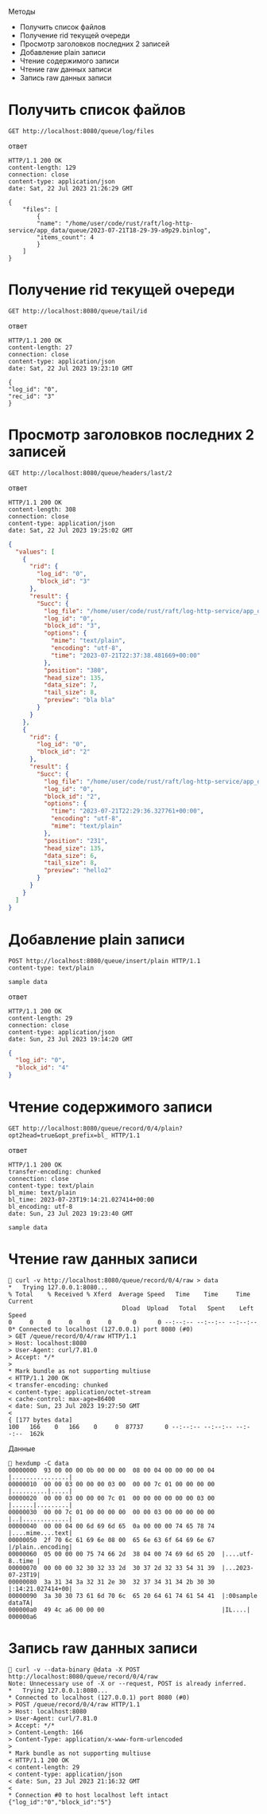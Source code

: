 Методы

- Получить список файлов
- Получение rid текущей очереди
- Просмотр заголовков последних 2 записей
- Добавление plain записи
- Чтение содержимого записи
- Чтение raw данных записи
- Запись raw данных записи

Получить список файлов
==================================

```http
GET http://localhost:8080/queue/log/files
```

ответ

    HTTP/1.1 200 OK
    content-length: 129
    connection: close
    content-type: application/json
    date: Sat, 22 Jul 2023 21:26:29 GMT

    {
        "files": [
            {
            "name": "/home/user/code/rust/raft/log-http-service/app_data/queue/2023-07-21T18-29-39-a9p29.binlog",
            "items_count": 4
            }
        ]
    }

Получение rid текущей очереди
==================================

```http
GET http://localhost:8080/queue/tail/id
```

ответ

    HTTP/1.1 200 OK
    content-length: 27
    connection: close
    content-type: application/json
    date: Sat, 22 Jul 2023 19:23:10 GMT

    {
    "log_id": "0",
    "rec_id": "3"
    }

Просмотр заголовков последних 2 записей
============================================

```http
GET http://localhost:8080/queue/headers/last/2
```

ответ

    HTTP/1.1 200 OK
    content-length: 308
    connection: close
    content-type: application/json
    date: Sat, 22 Jul 2023 19:25:02 GMT

```json
{
  "values": [
    {
      "rid": {
        "log_id": "0",
        "block_id": "3"
      },
      "result": {
        "Succ": {
          "log_file": "/home/user/code/rust/raft/log-http-service/app_data/queue/2023-07-21T18-29-39-a9p29.binlog",
          "log_id": "0",
          "block_id": "3",
          "options": {
            "mime": "text/plain",
            "encoding": "utf-8",
            "time": "2023-07-21T22:37:38.481669+00:00"
          },
          "position": "380",
          "head_size": 135,
          "data_size": 7,
          "tail_size": 8,
          "preview": "bla bla"
        }
      }
    },
    {
      "rid": {
        "log_id": "0",
        "block_id": "2"
      },
      "result": {
        "Succ": {
          "log_file": "/home/user/code/rust/raft/log-http-service/app_data/queue/2023-07-21T18-29-39-a9p29.binlog",
          "log_id": "0",
          "block_id": "2",
          "options": {
            "time": "2023-07-21T22:29:36.327761+00:00",
            "encoding": "utf-8",
            "mime": "text/plain"
          },
          "position": "231",
          "head_size": 135,
          "data_size": 6,
          "tail_size": 8,
          "preview": "hello2"
        }
      }
    }
  ]
}
```


Добавление plain записи
==========================

```http
POST http://localhost:8080/queue/insert/plain HTTP/1.1
content-type: text/plain

sample data
```

ответ

    HTTP/1.1 200 OK
    content-length: 29
    connection: close
    content-type: application/json
    date: Sun, 23 Jul 2023 19:14:20 GMT

```json
{
  "log_id": "0",
  "block_id": "4"
}
```

Чтение содержимого записи
===========================

```http
GET http://localhost:8080/queue/record/0/4/plain?opt2head=true&opt_prefix=bl_ HTTP/1.1
```

ответ

    HTTP/1.1 200 OK
    transfer-encoding: chunked
    connection: close
    content-type: text/plain
    bl_mime: text/plain
    bl_time: 2023-07-23T19:14:21.027414+00:00
    bl_encoding: utf-8
    date: Sun, 23 Jul 2023 19:23:40 GMT

    sample data


Чтение raw данных записи
=================================

    🚀 curl -v http://localhost:8080/queue/record/0/4/raw > data
    *   Trying 127.0.0.1:8080...
    % Total    % Received % Xferd  Average Speed   Time    Time     Time  Current
                                    Dload  Upload   Total   Spent    Left  Speed
    0     0    0     0    0     0      0      0 --:--:-- --:--:-- --:--:--     0* Connected to localhost (127.0.0.1) port 8080 (#0)
    > GET /queue/record/0/4/raw HTTP/1.1
    > Host: localhost:8080
    > User-Agent: curl/7.81.0
    > Accept: */*
    > 
    * Mark bundle as not supporting multiuse
    < HTTP/1.1 200 OK
    < transfer-encoding: chunked
    < content-type: application/octet-stream
    < cache-control: max-age=86400
    < date: Sun, 23 Jul 2023 19:27:50 GMT
    < 
    { [177 bytes data]
    100   166    0   166    0     0  87737      0 --:--:-- --:--:-- --:--:--  162k

Данные

    🚀 hexdump -C data 
    00000000  93 00 00 00 0b 00 00 00  08 00 04 00 00 00 00 04  |................|
    00000010  00 00 03 00 00 00 03 00  00 00 7c 01 00 00 00 00  |..........|.....|
    00000020  00 00 03 00 00 00 7c 01  00 00 00 00 00 00 03 00  |......|.........|
    00000030  00 00 7c 01 00 00 00 00  00 00 03 00 00 00 00 00  |..|.............|
    00000040  00 00 04 00 6d 69 6d 65  0a 00 00 00 74 65 78 74  |....mime....text|
    00000050  2f 70 6c 61 69 6e 08 00  65 6e 63 6f 64 69 6e 67  |/plain..encoding|
    00000060  05 00 00 00 75 74 66 2d  38 04 00 74 69 6d 65 20  |....utf-8..time |
    00000070  00 00 00 32 30 32 33 2d  30 37 2d 32 33 54 31 39  |...2023-07-23T19|
    00000080  3a 31 34 3a 32 31 2e 30  32 37 34 31 34 2b 30 30  |:14:21.027414+00|
    00000090  3a 30 30 73 61 6d 70 6c  65 20 64 61 74 61 54 41  |:00sample dataTA|
    000000a0  49 4c a6 00 00 00                                 |IL....|
    000000a6

Запись raw данных записи
====================================

    🚀 curl -v --data-binary @data -X POST http://localhost:8080/queue/record/0/4/raw
    Note: Unnecessary use of -X or --request, POST is already inferred.
    *   Trying 127.0.0.1:8080...
    * Connected to localhost (127.0.0.1) port 8080 (#0)
    > POST /queue/record/0/4/raw HTTP/1.1
    > Host: localhost:8080
    > User-Agent: curl/7.81.0
    > Accept: */*
    > Content-Length: 166
    > Content-Type: application/x-www-form-urlencoded
    > 
    * Mark bundle as not supporting multiuse
    < HTTP/1.1 200 OK
    < content-length: 29
    < content-type: application/json
    < date: Sun, 23 Jul 2023 21:16:32 GMT
    < 
    * Connection #0 to host localhost left intact
    {"log_id":"0","block_id":"5"}
